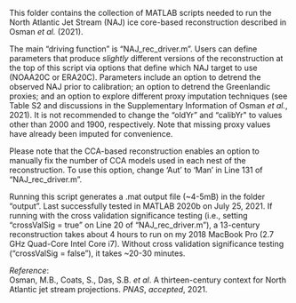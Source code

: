 This folder contains the collection of MATLAB scripts needed to run the North Atlantic Jet Stream (NAJ) ice core-based reconstruction described in Osman *et al.* (2021). <br>

The main “driving function” is “NAJ_rec_driver.m”.   Users can define parameters that produce *slightly* different versions of the reconstruction at the top of this script via options that define which NAJ target to use (NOAA20C or ERA20C).  Parameters include an option to detrend the observed NAJ prior to calibration; an option to detrend the Greenlandic proxies; and an option to explore different proxy imputation techniques (see Table S2 and discussions in the Supplementary Information of Osman *et al.*, 2021).  It is not recommended to change the “oldYr” and “calibYr" to values other than 2000 and 1900, respectively. Note that missing proxy values have already been imputed for convenience. <br>

Please note that the CCA-based reconstruction enables an option to manually fix the number of CCA models used in each nest of the reconstruction.  To use this option, change ‘Aut’ to ‘Man’ in Line 131 of “NAJ_rec_driver.m”. <br>

Running this script generates a .mat output file (~4-5mB) in the folder “output”.
Last successfully tested in MATLAB 2020b on July 25, 2021.  If running with the cross validation significance testing (i.e., setting “crossValSig = true” on Line 20 of “NAJ_rec_driver.m”), a 13-century reconstruction takes about 4 hours to run on my 2018 MacBook Pro (2.7 GHz Quad-Core Intel Core i7). Without cross validation significance testing (“crossValSig = false”), it takes ~20-30 minutes. <br>

*Reference*: <br>
Osman, M.B., Coats, S., Das, S.B. *et al*. A thirteen-century context for North Atlantic jet stream projections. *PNAS*, *accepted*, 2021.
